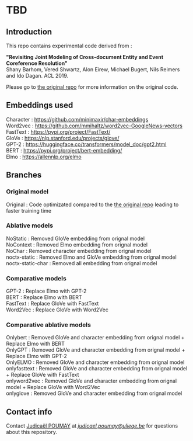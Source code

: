 # TBD

## Introduction
This repo contains experimental code derived from :

<b>"Revisiting Joint Modeling of Cross-document Entity and Event Coreference Resolution"</b><br/>
Shany Barhom, Vered Shwartz, Alon Eirew, Michael Bugert, Nils Reimers and Ido Dagan. ACL 2019.

Please go to [the original repo](https://github.com/shanybar/event_entity_coref_ecb_plus) for more information on the original code.


## Embeddings used
Character : https://github.com/minimaxir/char-embeddings <br/>
Word2vec  : https://github.com/mmihaltz/word2vec-GoogleNews-vectors <br/>
FastText  : https://pypi.org/project/FastText/ <br/>
GloVe     : https://nlp.stanford.edu/projects/glove/ <br/>
GPT-2     : https://huggingface.co/transformers/model_doc/gpt2.html <br/>
BERT      : https://pypi.org/project/bert-embedding/ <br/>
Elmo      : https://allennlp.org/elmo <br/>

## Branches

### Original model
Original : Code optimizated compared to the [the original repo](https://github.com/shanybar/event_entity_coref_ecb_plus) leading to faster training time

### Ablative models
NoStatic            : Removed GloVe embedding from orignal model <br/>
NoContext           : Removed Elmo embedding from orignal model <br/>
NoChar              : Removed character embedding from orignal model <br/>
noctx-static        : Removed Elmo and GloVe embedding from orignal model <br/>
noctx-static-char   : Removed all embedding from orignal model <br/>

### Comparative models
GPT-2               : Replace Elmo with GPT-2 <br/>
BERT                : Replace Elmo with BERT <br/>
FastText            : Replace GloVe with FastText <br/>
Word2Vec            : Replace GloVe with Word2Vec <br/>

### Comparative ablative models
Onlybert            : Removed GloVe and character embedding from orignal model + Replace Elmo with BERT <br/>
OnlyGPT             : Removed GloVe and character embedding from orignal model + Replace Elmo with GPT-2 <br/>
OnlyELMO            : Removed GloVe and character embedding from orignal model <br/>
onlyfasttext        : Removed GloVe and character embedding from orignal model + Replace GloVe with FastText <br/>
onlyword2vec        : Removed GloVe and character embedding from orignal model + Replace GloVe with Word2Vec <br/>
onlyglove           : Removed GloVe and character embedding from orignal model <br/>

## Contact info
Contact [Judicaël POUMAY](https://github.com/gftvfrbh) at *judicael.poumay@uliege.be* for questions about this repository.
